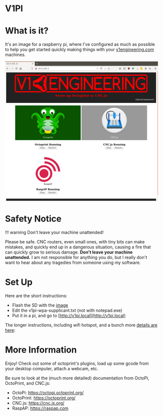 
# V1PI

What is it?
===========

It's an image for a raspberry pi, where I've configured as much as possible to help you get started
quickly making things with your [v1engineering.com](v1engineering.com) machines.

![image](img/v1pi.png)

Safety Notice
=============

!!! warning
    Don't leave your machine unattended!

Please be safe. CNC routers, even small ones, with tiny bits can make mistakes, and quickly end up
in a dangerous situation, causing a fire that can quickly grow to serious damage. **Don't leave your
machine unattended.** I am not responsible for anything you do, but I really don't want to hear about
any tragedies from someone using my software.

Set Up
======

Here are the short instructions:

 * Flash the SD with the [image](https://github.com/jeffeb3/v1pi/releases)
 * Edit the v1pi-wpa-supplicant.txt (not with notepad.exe)
 * Put it in a pi, and go to [http://v1pi.local](http://v1pi.local)

The longer instructions, including wifi hotspot, and a bunch more [details are here](setup.md):

More Information
================

Enjoy! Check out some of octoprint's plugins, load up some gcode from your desktop computer, attach
a webcam, etc.

Be sure to look at the (much more detailed) documentation from OctoPi, OctoPrint, and CNC.js:

 * OctoPi: https://octopi.octoprint.org/
 * OctoPrint: https://octoprint.org/
 * CNC.js: https://cnc.js.org/
 * RaspAP: https://raspap.com

